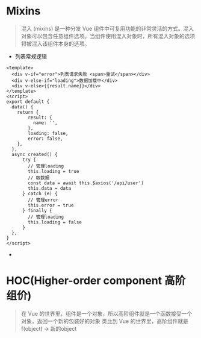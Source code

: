# Mixins
> 混入 (mixins) 是一种分发 Vue 组件中可复用功能的非常灵活的方式。混入对象可以包含任意组件选项。当组件使用混入对象时，所有混入对象的选项将被混入该组件本身的选项。
- 列表常规逻辑
```vue
<template>
  <div v-if="error">列表请求失败 <span>重试</span></div>
  <div v-else-if="loading">数据加载中</div>
  <div v-else>{{result.name}}</div>
</template>
<script>
export default {
  data() {
    return {
        result: {
          name: '',
        },
        loading: false,
        error: false,
    },
  },
  async created() {
      try {
        // 管理loading
        this.loading = true
        // 取数据
        const data = await this.$axios('/api/user')  
        this.data = data
      } catch (e) {
        // 管理error
        this.error = true  
      } finally {
        // 管理loading
        this.loading = false
      }
  },
}
</script>
```
- 
# HOC(Higher-order component 高阶组价)
> 在 Vue 的世界里，组件是一个对象，所以高阶组件就是一个函数接受一个对象，返回一个新的包装好的对象
> 类比到 Vue 的世界里，高阶组件就是 f(object) -> 新的object